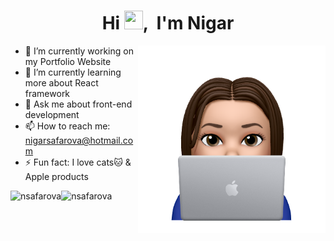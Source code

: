 <h1 align="center">Hi <img src="https://raw.githubusercontent.com/MartinHeinz/MartinHeinz/master/wave.gif" width="30px" height="30px">, &nbsp;I'm Nigar </h1>
<img align='right' width="300px" height="300px" src="https://github.com/nsafarova/nsafarova/blob/main/IMG_1882.PNG?raw=true" height="175px"/>

- 🔭 I’m currently working on my Portfolio Website
- 🌱 I’m currently learning more about React framework
- 💬 Ask me about front-end development
- 📫 How to reach me: nigarsafarova@hotmail.com
- ⚡ Fun fact: I love cats🐱 & Apple products

<p><img align="left" src="https://github-readme-stats.vercel.app/api/top-langs?username=nsafarova&show_icons=true&locale=en&layout=compact" alt="nsafarova" /></p>
<div></div>
<img align="left" src="https://github-readme-stats.vercel.app/api?username=nsafarova&show_icons=true&locale=en" alt="nsafarova" />
